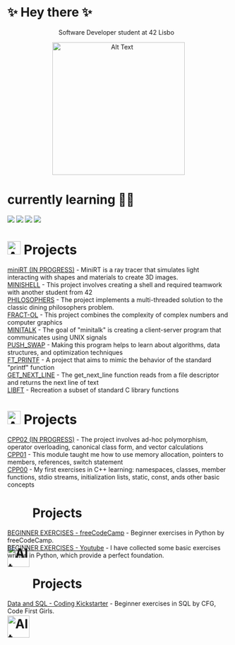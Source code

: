 # ✨ Hey there ✨

<div align=center>
    <p style="margin-right: 10px; text-align: center;">Software Developer student at 42 Lisbo</p>
    <img src="https://user-images.githubusercontent.com/74038190/219923809-b86dc415-a0c2-4a38-bc88-ad6cf06395a8.gif" alt="Alt Text" style="width: 300px; height: auto;">
</div>

        
# currently learning 🌸🦋

<img src="https://img.shields.io/badge/C%20programming-000000?style=for-the-badge&logo=C&logoColor=000000&labelColor=5f65ff&color=ffffff"> <img src="https://img.shields.io/badge/C++-000000?style=for-the-badge&logo=C%2B%2B&logoColor=000000&labelColor=5f65ff&color=ffffff"> <img src="https://img.shields.io/badge/Python-000000?style=for-the-badge&logo=Python&logoColor=000000&labelColor=fff85f&color=9ed6ff"> <img src="https://img.shields.io/badge/MYSQL-000000?style=for-the-badge&logo=MYSQL&logoColor=000000&labelColor=61d2bc&color=ffa765">

# <img src="https://upload.wikimedia.org/wikipedia/commons/thumb/1/18/C_Programming_Language.svg/1853px-C_Programming_Language.svg.png" alt="Alt Text" style="width: auto; height: 30px; vertical-align: middlet; margin-bottom: -34px;"><span style="font-size: 30px;">  Projects</span>
<p><a href="https://github.com/ngtina99/miniRT">miniRT (IN PROGRESS)</a> - MiniRT is a ray tracer that simulates light interacting with shapes and materials to create 3D images.<br>
    <a href="https://github.com/ngtina99/minishell">MINISHELL</a> - This project involves creating a shell and required teamwork with another student from 42<br>
   <a href="https://github.com/ngtina99/philosophers">PHILOSOPHERS</a> - The project implements a multi-threaded solution to the classic dining philosophers problem.<br>
    <a href="https://github.com/ngtina99/fract-ol">FRACT-OL</a> - This project combines the complexity of complex numbers and computer graphics<br>
    <a href="https://github.com/ngtina99/minitalk">MINITALK</a> - The goal of "minitalk" is creating a client-server program that communicates using UNIX signals<br>
    <a href="https://github.com/ngtina99/push_swap">PUSH_SWAP</a> - Making this program helps to learn about algorithms, data structures, and optimization techniques<br>
    <a href="https://github.com/ngtina99/ft_printf">FT_PRINTF</a> - A project that aims to mimic the behavior of the standard "printf" function<br>
    <a href="https://github.com/ngtina99/get_next_line">GET_NEXT_LINE</a> - The get_next_line function reads from a file descriptor and returns the next line of text<br>
<a href="https://github.com/ngtina99/libft">LIBFT</a> - Recreation a subset of standard C library functions</p>

# <img src="https://upload.wikimedia.org/wikipedia/commons/thumb/1/18/ISO_C%2B%2B_Logo.svg/1200px-ISO_C%2B%2B_Logo.svg.png" alt="Alt Text" style="width: auto; height: 30px; vertical-align: middlet; margin-bottom: -34px;"><span style="font-size: 30px;">  Projects</span>
<p><a href="https://github.com/ngtina99/cpp02">CPP02 (IN PROGRESS)</a> - The project involves ad-hoc polymorphism, operator overloading, canonical class form, and vector calculations<br>
    <a href="https://github.com/ngtina99/cpp01">CPP01</a> - This module taught me how to use memory allocation, pointers to members,
references, switch statement<br>
   <a href="https://github.com/ngtina99/cpp00">CPP00</a> - My first exercises in C++ learning: namespaces, classes, member functions, stdio streams, initialization lists, static, const, ands other basic concepts<br>

# <img src="https://logos-world.net/wp-content/uploads/2021/10/Python-Emblem.png" alt="Alt Text" style="width: 50px; height: auto; vertical-align: middle; margin-bottom: -190px;"> Projects
<p><a href="https://github.com/ngtina99/python_for_everybody">BEGINNER EXERCISES - freeCodeCamp</a> - Beginner exercises in Python by freeCodeCamp.<br>
    <a href="https://github.com/ngtina99/python_beginner_ex">BEGINNER EXERCISES - Youtube</a> - I have collected some basic exercises written in Python, which provide a perfect foundation.<br>
</p>

# <img src="https://upload.wikimedia.org/wikipedia/labs/8/8e/Mysql_logo.png" alt="Alt Text" style="width: 50px; height: auto; vertical-align: middle; margin-bottom: -190px;"> Projects
<p><a href="https://github.com/ngtina99/data_and_sql">Data and SQL - Coding Kickstarter</a> - Beginner exercises in SQL by CFG, Code First Girls.<br>
</p>

